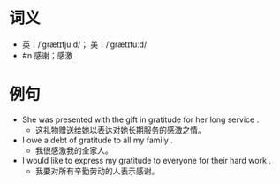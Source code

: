 # 词义
- 英：/ˈɡrætɪtjuːd/； 美：/ˈɡrætɪtuːd/
- #n 感谢；感激
# 例句
- She was presented with the gift in gratitude for her long service .
	- 这礼物赠送给她以表达对她长期服务的感激之情。
- I owe a debt of gratitude to all my family .
	- 我很感激我的全家人。
- I would like to express my gratitude to everyone for their hard work .
	- 我要对所有辛勤劳动的人表示感谢。
